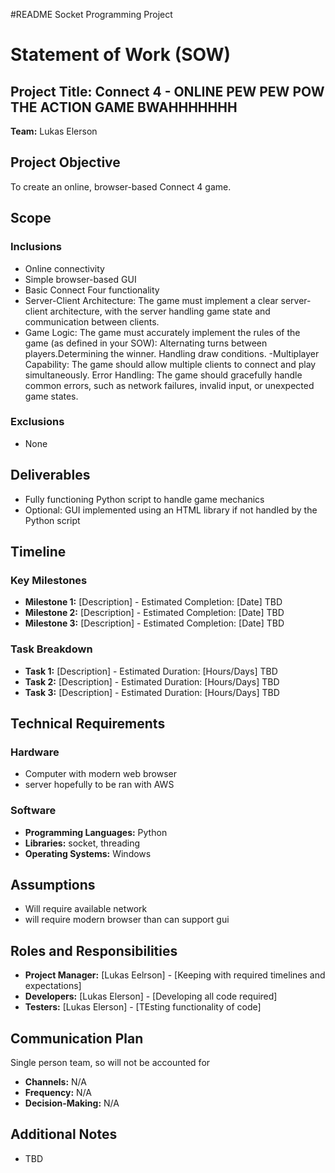 #README
Socket Programming Project

# Statement of Work (SOW)

## Project Title: Connect 4 - ONLINE PEW PEW POW THE ACTION GAME BWAHHHHHHH

**Team:** Lukas Elerson

## Project Objective
To create an online, browser-based Connect 4 game.

## Scope

### Inclusions
- Online connectivity
- Simple browser-based GUI
- Basic Connect Four functionality
- Server-Client Architecture: The game must implement a clear server-client architecture, with the server handling game state and communication between clients.
- Game Logic: The game must accurately implement the rules of the game (as defined in your SOW):
Alternating turns between players.Determining the winner.
Handling draw conditions.
-Multiplayer Capability: The game should allow multiple clients to connect and play simultaneously.
Error Handling: The game should gracefully handle common errors, such as network failures, invalid input, or unexpected game states.

### Exclusions
- None

## Deliverables
- Fully functioning Python script to handle game mechanics
- Optional: GUI implemented using an HTML library if not handled by the Python script

## Timeline

### Key Milestones
- **Milestone 1:** [Description] - Estimated Completion: [Date]  TBD
- **Milestone 2:** [Description] - Estimated Completion: [Date]  TBD
- **Milestone 3:** [Description] - Estimated Completion: [Date]  TBD

### Task Breakdown
- **Task 1:** [Description] - Estimated Duration: [Hours/Days]  TBD
- **Task 2:** [Description] - Estimated Duration: [Hours/Days]  TBD
- **Task 3:** [Description] - Estimated Duration: [Hours/Days]  TBD

## Technical Requirements

### Hardware
- Computer with modern web browser
- server hopefully to be ran with AWS 

### Software
- **Programming Languages:** Python
- **Libraries:** socket, threading
- **Operating Systems:** Windows

## Assumptions
- Will require available network
- will require modern browser than can support gui

## Roles and Responsibilities
- **Project Manager:** [Lukas Eelrson] - [Keeping with required timelines and expectations]
- **Developers:** [Lukas Elerson] - [Developing all code required]
- **Testers:** [Lukas Elerson] - [TEsting functionality of code]

## Communication Plan
Single person team, so will not be accounted for
- **Channels:** N/A
- **Frequency:** N/A
- **Decision-Making:** N/A

## Additional Notes
- TBD
